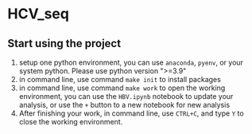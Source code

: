 # HCV_seq

## Start using the project

1. setup one python environment, you can use `anaconda`, `pyenv`, or your system python. Please use python version ">=3.9"
2. in command line, use command `make init` to install packages
3. in command line, use command `make work` to open the working environment, you can use the `HBV.ipynb` notebook to update your analysis, or use the `+` button to a new notebook for new analysis
4. After finishing your work, in command line, use `CTRL+C`, and type `Y` to close the working environment.
